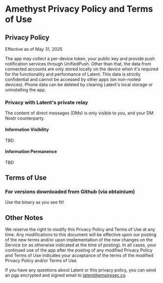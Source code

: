 # Amethyst Privacy Policy and Terms of Use

## Privacy Policy

Effective as of May 31, 2025

The app may collect a per-device token, your public key and provide push notification services through UnifiedPush. Other than that, the data from connected accounts are only stored locally on the device when it's required for the functionality and performance of Latent. This data is strictly confidential and cannot be accessed by other apps (on non-rooted devices). Phone data can be deleted by clearing Latent's local storage or uninstalling the app.

### Privacy with Latent's private relay

The content of direct messages (DMs) is only visible to you, and your DM Nostr counterparty.

#### Information Visibility

TBD

#### Information Permanence

TBD

## Terms of Use

### For versions downloaded from Github (via obtainium)

Use the binary as you see fit!

## Other Notes

We reserve the right to modify this Privacy Policy and Terms of Use at any time. Any modifications to this document will be effective upon our posting of the new terms and/or upon implementation of the new changes on the Service (or as otherwise indicated at the time of posting). In all cases, your continued use of the app after the posting of any modified Privacy Policy and Terms of Use indicates your acceptance of the terms of the modified Privacy Policy and/or Terms of Use.

If you have any questions about Latent or this privacy policy, you can send an pgp encrypted and signed email to latent@empiresec.co
